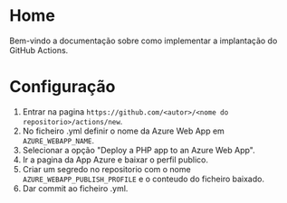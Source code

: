 # Home

Bem-vindo a documentação sobre como implementar a implantação do GitHub Actions.

# Configuração

1. Entrar na pagina `https://github.com/<autor>/<nome do repositorio>/actions/new`.
2. No ficheiro .yml definir o nome da Azure Web App em `AZURE_WEBAPP_NAME`.
3. Selecionar a opção "Deploy a PHP app to an Azure Web App".
4. Ir a pagina da App Azure e baixar o perfil publico.
5. Criar um segredo no repositorio com o nome `AZURE_WEBAPP_PUBLISH_PROFILE` e o conteudo do ficheiro baixado.
6. Dar commit ao ficheiro .yml.
